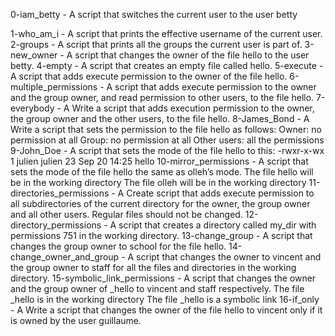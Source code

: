 0-iam_betty - A script that switches the current user to the user betty

1-who_am_i - A script that prints the effective username of the current user.
2-groups - A script that prints all the groups the current user is part of.
3-new_owner - A script that changes the owner of the file hello to the user betty.
4-empty - A script that creates an empty file called hello.
5-execute - A script that adds execute permission to the owner of the file hello.
6-multiple_permissions - A script that adds execute permission to the owner and the group owner, and read permission to other users, to the file hello.
7-everybody - A Write a script that adds execution permission to the owner, the group owner and the other users, to the file hello.
8-James_Bond - A Write a script that sets the permission to the file hello as follows:
Owner: no permission at all
Group: no permission at all
Other users: all the permissions
9-John_Doe - A script that sets the mode of the file hello to this: -rwxr-x-wx 1 julien julien 23 Sep 20 14:25 hello
10-mirror_permissions - A script that sets the mode of the file hello the same as olleh’s mode.
The file hello will be in the working directory
The file olleh will be in the working directory
11-directories_permissions - A Create script that adds execute permission to all subdirectories of the current directory for the owner, the group owner and all other users. Regular files should not be changed.
12-directory_permissions - A script that creates a directory called my_dir with permissions 751 in the working directory.
13-change_group - A script that changes the group owner to school for the file hello.
14-change_owner_and_group - A script that changes the owner to vincent and the group owner to staff for all the files and directories in the working directory.
15-symbolic_link_permissions - A script that changes the owner and the group owner of _hello to vincent and staff respectively.
The file _hello is in the working directory
The file _hello is a symbolic link
16-if_only - A Write a script that changes the owner of the file hello to vincent only if it is owned by the user guillaume.
